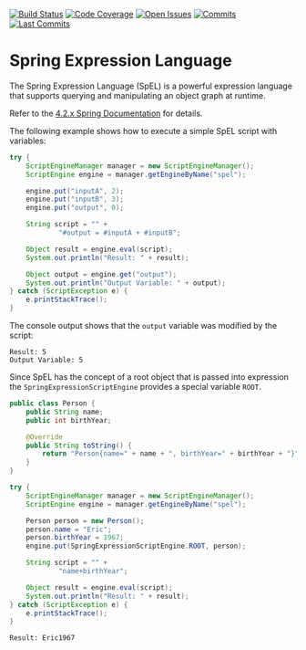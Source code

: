 [![Build Status](https://badgen.net/travis/eobermuhlner/spel-scriptengine)](https://travis-ci.org/eobermuhlner/spel-scriptengine)
[![Code Coverage](https://badgen.net/codecov/c/github/eobermuhlner/spel-scriptengine)](https://codecov.io/gh/eobermuhlner/spel-scriptengine)
[![Open Issues](https://badgen.net/github/open-issues/eobermuhlner/spel-scriptengine)](https://github.com/eobermuhlner/spel-scriptengine/issues)
[![Commits](https://badgen.net/github/commits/eobermuhlner/spel-scriptengine)](https://github.com/eobermuhlner/spel-scriptengine/graphs/commit-activity)
[![Last Commits](https://badgen.net/github/last-commit/eobermuhlner/spel-scriptengine)](https://github.com/eobermuhlner/spel-scriptengine/graphs/commit-activity)

# Spring Expression Language

The Spring Expression Language (SpEL) is a powerful expression language that supports querying and manipulating an object graph at runtime.

Refer to the [4.2.x Spring Documentation](https://docs.spring.io/spring/docs/4.2.x/spring-framework-reference/html/expressions.html)
for details.

The following example shows how to execute a simple SpEL script with variables:
```java
try {
    ScriptEngineManager manager = new ScriptEngineManager();
    ScriptEngine engine = manager.getEngineByName("spel");

    engine.put("inputA", 2);
    engine.put("inputB", 3);
    engine.put("output", 0);

    String script = "" +
            "#output = #inputA + #inputB";

    Object result = engine.eval(script);
    System.out.println("Result: " + result);

    Object output = engine.get("output");
    System.out.println("Output Variable: " + output);
} catch (ScriptException e) {
    e.printStackTrace();
}
```

The console output shows that the `output` variable was modified by the script:
```console
Result: 5
Output Variable: 5
```

Since SpEL has the concept of a root object that is passed into expression
the `SpringExpressionScriptEngine` provides a special variable `ROOT`.

```java
public class Person {
    public String name;
    public int birthYear;

    @Override
    public String toString() {
        return "Person{name=" + name + ", birthYear=" + birthYear + "}";
    }
}
```

```java
try {
    ScriptEngineManager manager = new ScriptEngineManager();
    ScriptEngine engine = manager.getEngineByName("spel");

    Person person = new Person();
    person.name = "Eric";
    person.birthYear = 1967;
    engine.put(SpringExpressionScriptEngine.ROOT, person);

    String script = "" +
            "name+birthYear";

    Object result = engine.eval(script);
    System.out.println("Result: " + result);
} catch (ScriptException e) {
    e.printStackTrace();
}
```

```console
Result: Eric1967
```




 